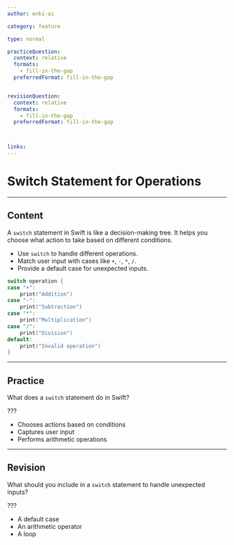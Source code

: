 ```yaml
---
author: enki-ai

category: feature

type: normal

practiceQuestion:
  context: relative
  formats:
    - fill-in-the-gap
  preferredFormat: fill-in-the-gap


revisionQuestion:
  context: relative
  formats:
    - fill-in-the-gap
  preferredFormat: fill-in-the-gap



links:
---
```


# Switch Statement for Operations

---
## Content

A `switch` statement in Swift is like a decision-making tree. It helps you choose what action to take based on different conditions.

- Use `switch` to handle different operations.
- Match user input with cases like `+`, `-`, `*`, `/`.
- Provide a default case for unexpected inputs.

```swift
switch operation {
case "+":
    print("Addition")
case "-":
    print("Subtraction")
case "*":
    print("Multiplication")
case "/":
    print("Division")
default:
    print("Invalid operation")
}
```
---
## Practice

What does a `switch` statement do in Swift?

???

- Chooses actions based on conditions
- Captures user input
- Performs arithmetic operations

---
## Revision

What should you include in a `switch` statement to handle unexpected inputs?

???

- A default case
- An arithmetic operator
- A loop
